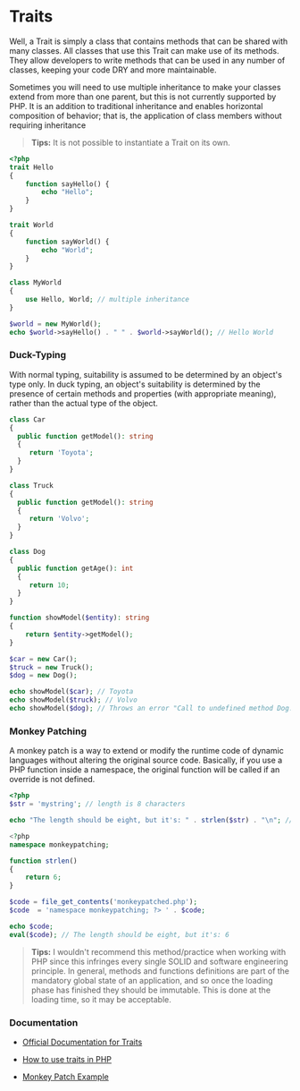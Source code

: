 # Traits

Well, a Trait is simply a class that contains methods that can be shared with many classes. All classes that use this Trait can make use of its methods. They allow developers to write methods that can be used in any number of classes, keeping your code DRY and more maintainable.

Sometimes you will need to use multiple inheritance to make your classes extend from more than one parent, but this is not currently supported by PHP. It is an addition to traditional inheritance and enables horizontal composition of behavior; that is, the application of class members without requiring inheritance

> **Tips:** It is not possible to instantiate a Trait on its own.

```php
<?php
trait Hello
{
    function sayHello() {
        echo "Hello";
    }
}

trait World
{
    function sayWorld() {
        echo "World";
    }
}

class MyWorld
{
    use Hello, World; // multiple inheritance
}

$world = new MyWorld();
echo $world->sayHello() . " " . $world->sayWorld(); // Hello World
```

### Duck-Typing

With normal typing, suitability is assumed to be determined by an object's type only. In duck typing, an object's suitability is determined by the presence of certain methods and properties (with appropriate meaning), rather than the actual type of the object.

```php
class Car
{
  public function getModel(): string
  {
     return 'Toyota';
  }
}

class Truck
{
  public function getModel(): string
  {
     return 'Volvo';
  }
}

class Dog
{
  public function getAge(): int
  {
     return 10;
  }
}

function showModel($entity): string
{
    return $entity->getModel();
}

$car = new Car();
$truck = new Truck();
$dog = new Dog();

echo showModel($car); // Toyota
echo showModel($truck); // Volvo
echo showModel($dog); // Throws an error "Call to undefined method Dog::getModel()"
```

### Monkey Patching

A monkey patch is a way to extend or modify the runtime code of dynamic languages without altering the original source code. Basically, if you use a PHP function inside a namespace, the original function will be called if an override is not defined.

```php
<?php
$str = 'mystring'; // length is 8 characters

echo "The length should be eight, but it's: " . strlen($str) . "\n"; // 6

<?php
namespace monkeypatching;

function strlen()
{
    return 6;
}

$code = file_get_contents('monkeypatched.php');
$code  = 'namespace monkeypatching; ?> ' . $code;

echo $code;
eval($code); // The length should be eight, but it's: 6
```

> **Tips:** I wouldn't recommend this method/practice when working with PHP since this infringes every single SOLID and software engineering principle. In general, methods and functions definitions are part of the mandatory global state of an application, and so once the loading phase has finished they should be immutable. This is done at the loading time, so it may be acceptable.

### Documentation

* [Official Documentation for Traits](https://www.php.net/manual/en/language.oop5.traits.php)

* [How to use traits in PHP](https://dev.to/mattsparks/how-to-use-php-traits-459m)
  
* [Monkey Patch Example](https://murze.be/monkey-patching-in-php-with-patchwork)